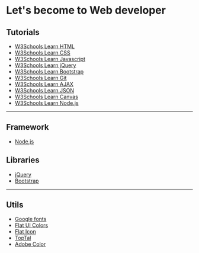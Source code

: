 # Let's become to Web developer

## Tutorials
- [W3Schools Learn HTML](https://www.w3schools.com/html/default.asp)
- [W3Schools Learn CSS](https://www.w3schools.com/css/default.asp)
- [W3Schools Learn Javascript](https://www.w3schools.com/js/default.asp)
- [W3Schools Learn jQuery](https://www.w3schools.com/jquery/default.asp)
- [W3Schools Learn Bootstrap](https://www.w3schools.com/bootstrap/bootstrap_ver.asp)
- [W3Schools Learn Git](https://www.w3schools.com/git/default.asp)
- [W3Schools Learn AJAX](https://www.w3schools.com/js/js_ajax_intro.asp)
- [W3Schools Learn JSON](https://www.w3schools.com/js/js_json_intro.asp)
- [W3Schools Learn Canvas](https://www.w3schools.com/graphics/canvas_intro.asp)
- [W3Schools Learn Node.js](https://www.w3schools.com/nodejs/nodejs_intro.asp)

<hr>

## Framework
- [Node.js](https://nodejs.org/en/)
## Libraries
- [jQuery](https://jquery.com/)
- [Bootstrap](https://getbootstrap.com/)

<hr>

## Utils
- [Google fonts](https://fonts.google.com/)
- [Flat UI Colors](https://flatuicolors.com/)
- [Flat Icon](https://www.flaticon.com/)
- [TopTal](https://www.toptal.com/designers/subtlepatterns/)
- [Adobe Color](https://color.adobe.com/fr/create/color-wheel)